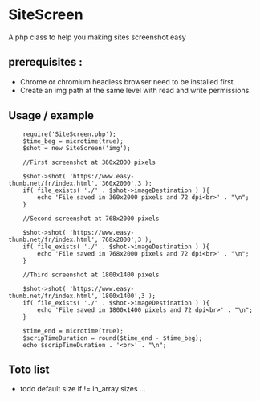 # SiteScreen

A php class to help you making sites screenshot easy

## prerequisites :

* Chrome or chromium headless browser need to be installed first.
* Create an img path at the same level with read and write permissions.

## Usage / example
 
        require('SiteScreen.php');
        $time_beg = microtime(true);
        $shot = new SiteScreen('img');

        //First screenshot at 360x2000 pixels

        $shot->shot( 'https://www.easy-thumb.net/fr/index.html','360x2000',3 );
        if( file_exists( './' . $shot->imageDestination ) ){  
            echo 'File saved in 360x2000 pixels and 72 dpi<br>' . "\n";
        }

        //Second screenshot at 768x2000 pixels

        $shot->shot( 'https://www.easy-thumb.net/fr/index.html','768x2000',3 );
        if( file_exists( './' . $shot->imageDestination ) ){
            echo 'File saved in 768x2000 pixels and 72 dpi<br>' . "\n";
        }

        //Third screenshot at 1800x1400 pixels

        $shot->shot( 'https://www.easy-thumb.net/fr/index.html','1800x1400',3 );
        if( file_exists( './' . $shot->imageDestination ) ){
            echo 'File saved in 1800x1400 pixels and 72 dpi<br>' . "\n";
        }

        $time_end = microtime(true);
        $scripTimeDuration = round($time_end - $time_beg); 
        echo $scripTimeDuration . '<br>' . "\n";

## Toto list

* todo default size if != in_array sizes ...
